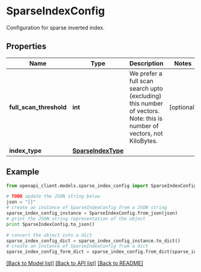 # SparseIndexConfig

Configuration for sparse inverted index.

## Properties
Name | Type | Description | Notes
------------ | ------------- | ------------- | -------------
**full_scan_threshold** | **int** | We prefer a full scan search upto (excluding) this number of vectors.  Note: this is number of vectors, not KiloBytes. | [optional] 
**index_type** | [**SparseIndexType**](SparseIndexType.md) |  | 

## Example

```python
from openapi_client.models.sparse_index_config import SparseIndexConfig

# TODO update the JSON string below
json = "{}"
# create an instance of SparseIndexConfig from a JSON string
sparse_index_config_instance = SparseIndexConfig.from_json(json)
# print the JSON string representation of the object
print SparseIndexConfig.to_json()

# convert the object into a dict
sparse_index_config_dict = sparse_index_config_instance.to_dict()
# create an instance of SparseIndexConfig from a dict
sparse_index_config_form_dict = sparse_index_config.from_dict(sparse_index_config_dict)
```
[[Back to Model list]](../README.md#documentation-for-models) [[Back to API list]](../README.md#documentation-for-api-endpoints) [[Back to README]](../README.md)


